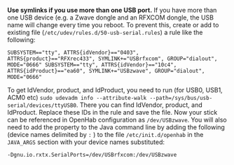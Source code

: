 **Use symlinks if you use more than one USB port.**  If you have more than one USB device (e.g. a Zwave dongle and an RFXCOM dongle, the USB name will change every time you reboot.  To prevent this, 
create or add to existing file (`/etc/udev/rules.d/50-usb-serial.rules`) a rule like the following:

    SUBSYSTEM=="tty", ATTRS{idVendor}=="0403", ATTRS{product}=="RFXrec433", SYMLINK+="USBrfxcom", GROUP="dialout", MODE="0666" SUBSYSTEM=="tty", ATTRS{idVendor}=="10c4", ATTRS{idProduct}=="ea60", SYMLINK+="USBzwave", GROUP="dialout", MODE="0666"

To get IdVendor, product, and IdProduct, you need to run (for USB0, USB1, ACM0 etc) `sudo udevadm info --attribute-walk --path=/sys/bus/usb-serial/devices/ttyUSB0`. There you can find IdVendor, product, and IdProduct. Replace these IDs in the rule and save the file. Now your stick can be referenced in OpenHab configuration as `/dev/USBzwave`. You will also need to add the property to the Java command line by adding the following (device names delimited by `:` ) to the file `/etc/init.d/openhab` in the `JAVA_ARGS` section with your device names substituted:

    -Dgnu.io.rxtx.SerialPorts=/dev/USBrfxcom:/dev/USBzwave